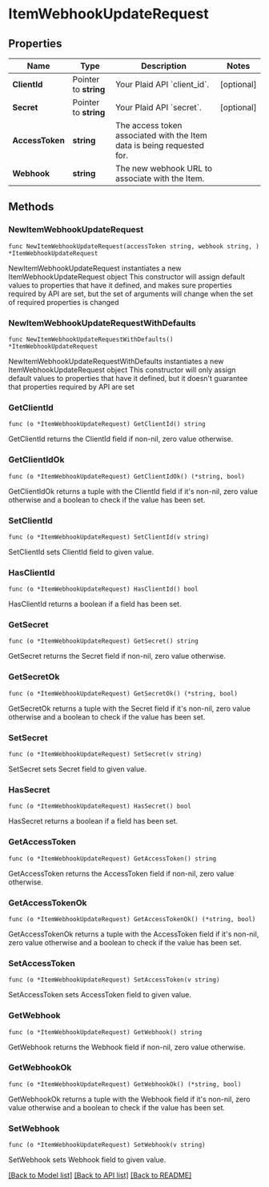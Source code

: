 # ItemWebhookUpdateRequest

## Properties

Name | Type | Description | Notes
------------ | ------------- | ------------- | -------------
**ClientId** | Pointer to **string** | Your Plaid API &#x60;client_id&#x60;. | [optional] 
**Secret** | Pointer to **string** | Your Plaid API &#x60;secret&#x60;. | [optional] 
**AccessToken** | **string** | The access token associated with the Item data is being requested for. | 
**Webhook** | **string** | The new webhook URL to associate with the Item. | 

## Methods

### NewItemWebhookUpdateRequest

`func NewItemWebhookUpdateRequest(accessToken string, webhook string, ) *ItemWebhookUpdateRequest`

NewItemWebhookUpdateRequest instantiates a new ItemWebhookUpdateRequest object
This constructor will assign default values to properties that have it defined,
and makes sure properties required by API are set, but the set of arguments
will change when the set of required properties is changed

### NewItemWebhookUpdateRequestWithDefaults

`func NewItemWebhookUpdateRequestWithDefaults() *ItemWebhookUpdateRequest`

NewItemWebhookUpdateRequestWithDefaults instantiates a new ItemWebhookUpdateRequest object
This constructor will only assign default values to properties that have it defined,
but it doesn't guarantee that properties required by API are set

### GetClientId

`func (o *ItemWebhookUpdateRequest) GetClientId() string`

GetClientId returns the ClientId field if non-nil, zero value otherwise.

### GetClientIdOk

`func (o *ItemWebhookUpdateRequest) GetClientIdOk() (*string, bool)`

GetClientIdOk returns a tuple with the ClientId field if it's non-nil, zero value otherwise
and a boolean to check if the value has been set.

### SetClientId

`func (o *ItemWebhookUpdateRequest) SetClientId(v string)`

SetClientId sets ClientId field to given value.

### HasClientId

`func (o *ItemWebhookUpdateRequest) HasClientId() bool`

HasClientId returns a boolean if a field has been set.

### GetSecret

`func (o *ItemWebhookUpdateRequest) GetSecret() string`

GetSecret returns the Secret field if non-nil, zero value otherwise.

### GetSecretOk

`func (o *ItemWebhookUpdateRequest) GetSecretOk() (*string, bool)`

GetSecretOk returns a tuple with the Secret field if it's non-nil, zero value otherwise
and a boolean to check if the value has been set.

### SetSecret

`func (o *ItemWebhookUpdateRequest) SetSecret(v string)`

SetSecret sets Secret field to given value.

### HasSecret

`func (o *ItemWebhookUpdateRequest) HasSecret() bool`

HasSecret returns a boolean if a field has been set.

### GetAccessToken

`func (o *ItemWebhookUpdateRequest) GetAccessToken() string`

GetAccessToken returns the AccessToken field if non-nil, zero value otherwise.

### GetAccessTokenOk

`func (o *ItemWebhookUpdateRequest) GetAccessTokenOk() (*string, bool)`

GetAccessTokenOk returns a tuple with the AccessToken field if it's non-nil, zero value otherwise
and a boolean to check if the value has been set.

### SetAccessToken

`func (o *ItemWebhookUpdateRequest) SetAccessToken(v string)`

SetAccessToken sets AccessToken field to given value.


### GetWebhook

`func (o *ItemWebhookUpdateRequest) GetWebhook() string`

GetWebhook returns the Webhook field if non-nil, zero value otherwise.

### GetWebhookOk

`func (o *ItemWebhookUpdateRequest) GetWebhookOk() (*string, bool)`

GetWebhookOk returns a tuple with the Webhook field if it's non-nil, zero value otherwise
and a boolean to check if the value has been set.

### SetWebhook

`func (o *ItemWebhookUpdateRequest) SetWebhook(v string)`

SetWebhook sets Webhook field to given value.



[[Back to Model list]](../README.md#documentation-for-models) [[Back to API list]](../README.md#documentation-for-api-endpoints) [[Back to README]](../README.md)


